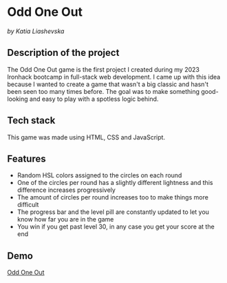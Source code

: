 # Odd One Out 

_by Katia Liashevska_

## Description of the project

The Odd One Out game is the first project I created during my 2023 Ironhack bootcamp in full-stack web development. 
I came up with this idea because I wanted to create a game that wasn't a big classic and hasn't been seen too many times before. The goal was to make something good-looking and easy to play with a spotless logic behind.

## Tech stack

This game was made using HTML, CSS and JavaScript.

## Features

- Random HSL colors assigned to the circles on each round
- One of the circles per round has a slightly different lightness and this difference increases progressively
- The amount of circles per round increases too to make things more difficult
- The progress bar and the level pill are constantly updated to let you know how far you are in the game 
- You win if you get past level 30, in any case you get your score at the end 

## Demo

[Odd One Out](https://katialiashevska.github.io/odd-one-out/ "Odd One Out")